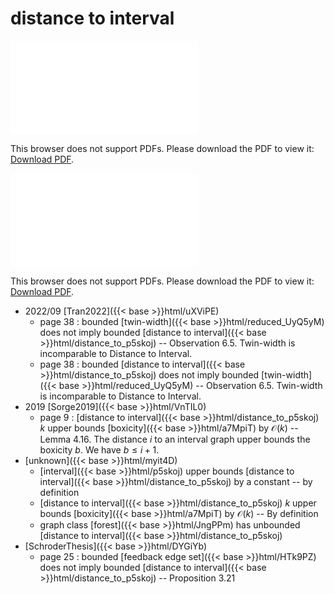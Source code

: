 # distance to interval




<object data="../local_distance_to_p5skoj.pdf" type="application/pdf" width="100%" height="480px"><embed src="../local_distance_to_p5skoj.pdf"><p>This browser does not support PDFs. Please download the PDF to view it: <a href="../local_distance_to_p5skoj.pdf">Download PDF</a>.</p></embed></object>


<object data="../inclusions_distance_to_p5skoj.pdf" type="application/pdf" width="100%" height="480px"><embed src="../inclusions_distance_to_p5skoj.pdf"><p>This browser does not support PDFs. Please download the PDF to view it: <a href="../inclusions_distance_to_p5skoj.pdf">Download PDF</a>.</p></embed></object>

* 2022/09 [Tran2022]({{< base >}}html/uXViPE)
    * page 38 : bounded [twin-width]({{< base >}}html/reduced_UyQ5yM) does not imply bounded [distance to interval]({{< base >}}html/distance_to_p5skoj) -- Observation 6.5. Twin-width is incomparable to Distance to Interval.
    * page 38 : bounded [distance to interval]({{< base >}}html/distance_to_p5skoj) does not imply bounded [twin-width]({{< base >}}html/reduced_UyQ5yM) -- Observation 6.5. Twin-width is incomparable to Distance to Interval.
* 2019 [Sorge2019]({{< base >}}html/VnTIL0)
    * page 9 : [distance to interval]({{< base >}}html/distance_to_p5skoj) $k$ upper bounds [boxicity]({{< base >}}html/a7MpiT) by $\mathcal O(k)$ -- Lemma 4.16. The distance $i$ to an interval graph upper bounds the boxicity $b$. We have $b \le i+1$.
*  [unknown]({{< base >}}html/myit4D)
    * [interval]({{< base >}}html/p5skoj) upper bounds [distance to interval]({{< base >}}html/distance_to_p5skoj) by a constant -- by definition
    * [distance to interval]({{< base >}}html/distance_to_p5skoj) $k$ upper bounds [boxicity]({{< base >}}html/a7MpiT) by $\mathcal O(k)$ -- By definition
    * graph class [forest]({{< base >}}html/JngPPm) has unbounded [distance to interval]({{< base >}}html/distance_to_p5skoj)
*  [SchroderThesis]({{< base >}}html/DYGiYb)
    * page 25 : bounded [feedback edge set]({{< base >}}html/HTk9PZ) does not imply bounded [distance to interval]({{< base >}}html/distance_to_p5skoj) -- Proposition 3.21